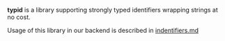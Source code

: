 

**typid** is a library supporting strongly typed identifiers wrapping strings at no cost.

Usage of this library in our backend is described in [indentifiers.md](../.wb/docs/indentifiers.md)


